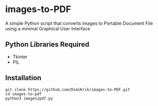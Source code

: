 # images-to-PDF
A simple Python script that converts images to Portable Document File using a minimal Graphical User Interface

## Python Libraries Required

* Tkinter
* PIL

## Installation
```
git clone https://github.com/DimiKrik/images-to-PDF.git
cd images-to-pdf
python3 images2pdf.py
```
